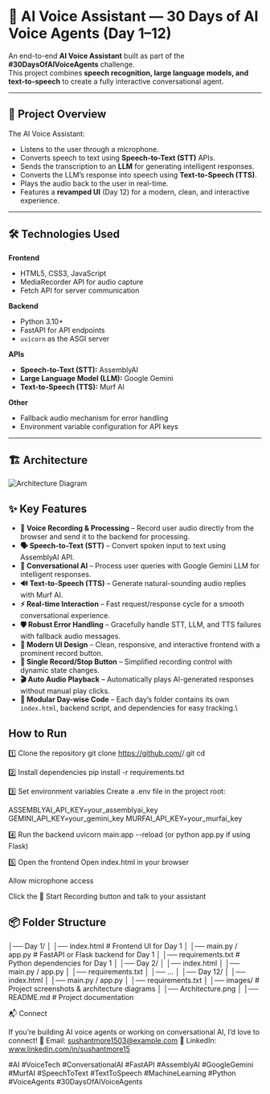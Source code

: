 # 🎤 AI Voice Assistant — 30 Days of AI Voice Agents (Day 1–12)

An end-to-end **AI Voice Assistant** built as part of the **#30DaysOfAIVoiceAgents** challenge.  
This project combines **speech recognition, large language models, and text-to-speech** to create a fully interactive conversational agent.

---

## 📌 Project Overview

The AI Voice Assistant:
- Listens to the user through a microphone.
- Converts speech to text using **Speech-to-Text (STT)** APIs.
- Sends the transcription to an **LLM** for generating intelligent responses.
- Converts the LLM’s response into speech using **Text-to-Speech (TTS)**.
- Plays the audio back to the user in real-time.
- Features a **revamped UI** (Day 12) for a modern, clean, and interactive experience.

---

## 🛠️ Technologies Used

**Frontend**
- HTML5, CSS3, JavaScript
- MediaRecorder API for audio capture
- Fetch API for server communication

**Backend**
- Python 3.10+
- FastAPI for API endpoints
- `uvicorn` as the ASGI server

**APIs**
- **Speech-to-Text (STT):** AssemblyAI
- **Large Language Model (LLM):** Google Gemini
- **Text-to-Speech (TTS):** Murf AI

**Other**
- Fallback audio mechanism for error handling
- Environment variable configuration for API keys

---

## 🏗️ Architecture

![Architecture Diagram](https://github.com/Sushantm15/30-Days-of-AI-Voice-Agents/blob/main/images/Architecture.png?raw=true)

## ✨ Key Features

- **🎤 Voice Recording & Processing** – Record user audio directly from the browser and send it to the backend for processing.
- **🗣️ Speech-to-Text (STT)** – Convert spoken input to text using AssemblyAI API.
- **💬 Conversational AI** – Process user queries with Google Gemini LLM for intelligent responses.
- **🔊 Text-to-Speech (TTS)** – Generate natural-sounding audio replies with Murf AI.
- **⚡ Real-time Interaction** – Fast request/response cycle for a smooth conversational experience.
- **🛡️ Robust Error Handling** – Gracefully handle STT, LLM, and TTS failures with fallback audio messages.
- **🎨 Modern UI Design** – Clean, responsive, and interactive frontend with a prominent record button.
- **🔄 Single Record/Stop Button** – Simplified recording control with dynamic state changes.
- **🎬 Auto Audio Playback** – Automatically plays AI-generated responses without manual play clicks.
- **📂 Modular Day-wise Code** – Each day’s folder contains its own `index.html`, backend script, and dependencies for easy tracking.\
  
## How to Run

1️⃣ Clone the repository
git clone https://github.com/<your-username>/<your-repo>.git
cd <your-repo>

2️⃣ Install dependencies
pip install -r requirements.txt

3️⃣ Set environment variables
Create a .env file in the project root:

ASSEMBLYAI_API_KEY=your_assemblyai_key
GEMINI_API_KEY=your_gemini_key
MURFAI_API_KEY=your_murfai_key

4️⃣ Run the backend
uvicorn main:app --reload
(or python app.py if using Flask)

5️⃣ Open the frontend
Open index.html in your browser

Allow microphone access

Click the 🎤 Start Recording button and talk to your assistant


## 📦 Folder Structure


│── Day 1/
│ │── index.html # Frontend UI for Day 1
│ │── main.py / app.py # FastAPI or Flask backend for Day 1
│ │── requirements.txt # Python dependencies for Day 1
│
│── Day 2/
│ │── index.html
│ │── main.py / app.py
│ │── requirements.txt
│
│── ...
│
│── Day 12/
│ │── index.html
│ │── main.py / app.py
│ │── requirements.txt
│
│── images/ # Project screenshots & architecture diagrams
│ │── Architecture.png
│
│── README.md # Project documentation


📬 Connect

If you’re building AI voice agents or working on conversational AI, I’d love to connect!
📧 Email: sushantmore1503@example.com
🔗 LinkedIn: www.linkedin.com/in/sushantmore15

#AI #VoiceTech #ConversationalAI #FastAPI #AssemblyAI #GoogleGemini #MurfAI #SpeechToText #TextToSpeech #MachineLearning #Python #VoiceAgents #30DaysOfAIVoiceAgents
